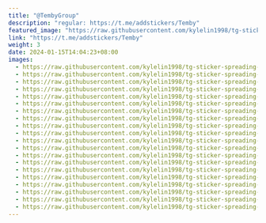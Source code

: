 ```yaml
---
title: "@TembyGroup"
description: "regular: https://t.me/addstickers/Temby"
featured_image: "https://raw.githubusercontent.com/kylelin1998/tg-sticker-spreading-worldwide-images/main/img/1fa0e1af-81a3-48c2-b9ab-37f2b4457fd9.jpg"
link: "https://t.me/addstickers/Temby"
weight: 3
date: 2024-01-15T14:04:23+08:00
images:
  - https://raw.githubusercontent.com/kylelin1998/tg-sticker-spreading-worldwide-images/main/img/1fa0e1af-81a3-48c2-b9ab-37f2b4457fd9.jpg
  - https://raw.githubusercontent.com/kylelin1998/tg-sticker-spreading-worldwide-images/main/img/1904c4a8-738a-41ed-b2c4-34ea1a1549c7.jpg
  - https://raw.githubusercontent.com/kylelin1998/tg-sticker-spreading-worldwide-images/main/img/8d7ac9f4-fd7a-49e2-9907-00e6c999cd31.jpg
  - https://raw.githubusercontent.com/kylelin1998/tg-sticker-spreading-worldwide-images/main/img/23feaada-64bb-4934-827c-1d7bf8be89b0.jpg
  - https://raw.githubusercontent.com/kylelin1998/tg-sticker-spreading-worldwide-images/main/img/6b02d2b5-14df-4412-8c2f-90525d1a2522.jpg
  - https://raw.githubusercontent.com/kylelin1998/tg-sticker-spreading-worldwide-images/main/img/8ba7527a-c444-45b8-9ec8-e2e363bbe409.jpg
  - https://raw.githubusercontent.com/kylelin1998/tg-sticker-spreading-worldwide-images/main/img/f8c9d0a3-ff0c-41fd-b9cd-ea1f62c4bea7.jpg
  - https://raw.githubusercontent.com/kylelin1998/tg-sticker-spreading-worldwide-images/main/img/f6ed14b9-9fbf-456d-ac04-21faa777dc89.jpg
  - https://raw.githubusercontent.com/kylelin1998/tg-sticker-spreading-worldwide-images/main/img/ca11c7b1-88ca-4ec2-884a-1cd5506aefc1.jpg
  - https://raw.githubusercontent.com/kylelin1998/tg-sticker-spreading-worldwide-images/main/img/85861027-05f1-4732-9053-04f3953ff0b8.jpg
  - https://raw.githubusercontent.com/kylelin1998/tg-sticker-spreading-worldwide-images/main/img/69df236c-1aeb-4800-a309-f18aca9b7c26.jpg
  - https://raw.githubusercontent.com/kylelin1998/tg-sticker-spreading-worldwide-images/main/img/2f08adc8-a19a-4233-83b8-256cb983e554.jpg
  - https://raw.githubusercontent.com/kylelin1998/tg-sticker-spreading-worldwide-images/main/img/695d203b-6522-48bc-9491-c4aa0ad8386f.jpg
  - https://raw.githubusercontent.com/kylelin1998/tg-sticker-spreading-worldwide-images/main/img/dfcfd1bf-65a8-4a45-9dc3-c4471764c674.jpg
  - https://raw.githubusercontent.com/kylelin1998/tg-sticker-spreading-worldwide-images/main/img/49d60387-1e2c-4cc2-9b92-b8eca7e65203.jpg
  - https://raw.githubusercontent.com/kylelin1998/tg-sticker-spreading-worldwide-images/main/img/01e44347-2f81-4d19-bc28-c1454403f8d4.jpg
  - https://raw.githubusercontent.com/kylelin1998/tg-sticker-spreading-worldwide-images/main/img/7f7eee73-80fe-47d8-9a4e-a74b0b362d18.jpg
  - https://raw.githubusercontent.com/kylelin1998/tg-sticker-spreading-worldwide-images/main/img/e75d08ee-9332-4280-b121-fe5a0b36afa7.jpg
  - https://raw.githubusercontent.com/kylelin1998/tg-sticker-spreading-worldwide-images/main/img/3a335db2-0065-4c89-b0b1-a982fedfdfdb.jpg
  - https://raw.githubusercontent.com/kylelin1998/tg-sticker-spreading-worldwide-images/main/img/48518382-e28e-4665-be53-89660d21a1c4.jpg
---
```

